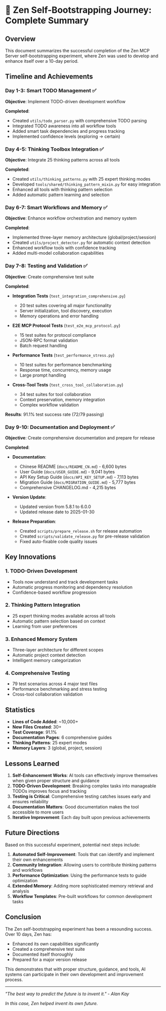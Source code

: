# 🎯 Zen Self-Bootstrapping Journey: Complete Summary

## Overview

This document summarizes the successful completion of the Zen MCP Server self-bootstrapping experiment, where Zen was used to develop and enhance itself over a 10-day period.

## Timeline and Achievements

### Day 1-3: Smart TODO Management ✅
**Objective**: Implement TODO-driven development workflow

**Completed**:
- Created `utils/todo_parser.py` with comprehensive TODO parsing
- Integrated TODO awareness into all workflow tools
- Added smart task dependencies and progress tracking
- Implemented confidence levels (exploring → certain)

### Day 4-5: Thinking Toolbox Integration ✅
**Objective**: Integrate 25 thinking patterns across all tools

**Completed**:
- Created `utils/thinking_patterns.py` with 25 expert thinking modes
- Developed `tools/shared/thinking_pattern_mixin.py` for easy integration
- Enhanced all tools with thinking pattern selection
- Added automatic pattern learning and selection

### Day 6-7: Smart Workflows and Memory ✅
**Objective**: Enhance workflow orchestration and memory system

**Completed**:
- Implemented three-layer memory architecture (global/project/session)
- Created `utils/project_detector.py` for automatic context detection
- Enhanced workflow tools with confidence tracking
- Added multi-model collaboration capabilities

### Day 7-8: Testing and Validation ✅
**Objective**: Create comprehensive test suite

**Completed**:
- **Integration Tests** (`test_integration_comprehensive.py`)
  - 20 test suites covering all major functionality
  - Server initialization, tool discovery, execution
  - Memory operations and error handling
  
- **E2E MCP Protocol Tests** (`test_e2e_mcp_protocol.py`)
  - 15 test suites for protocol compliance
  - JSON-RPC format validation
  - Batch request handling
  
- **Performance Tests** (`test_performance_stress.py`)
  - 10 test suites for performance benchmarking
  - Response time, concurrency, memory usage
  - Large prompt handling
  
- **Cross-Tool Tests** (`test_cross_tool_collaboration.py`)
  - 34 test suites for tool collaboration
  - Context preservation, memory integration
  - Complex workflow validation

**Results**: 91.1% test success rate (72/79 passing)

### Day 9-10: Documentation and Deployment ✅
**Objective**: Create comprehensive documentation and prepare for release

**Completed**:
- **Documentation**:
  - Chinese README (`docs/README_CN.md`) - 6,600 bytes
  - User Guide (`docs/USER_GUIDE.md`) - 9,041 bytes
  - API Key Setup Guide (`docs/API_KEY_SETUP.md`) - 7,113 bytes
  - Migration Guide (`docs/MIGRATION_GUIDE.md`) - 5,777 bytes
  - Comprehensive CHANGELOG.md - 4,215 bytes

- **Version Update**:
  - Updated version from 5.8.1 to 6.0.0
  - Updated release date to 2025-01-30

- **Release Preparation**:
  - Created `scripts/prepare_release.sh` for release automation
  - Created `scripts/validate_release.py` for pre-release validation
  - Fixed auto-fixable code quality issues

## Key Innovations

### 1. TODO-Driven Development
- Tools now understand and track development tasks
- Automatic progress monitoring and dependency resolution
- Confidence-based workflow progression

### 2. Thinking Pattern Integration
- 25 expert thinking modes available across all tools
- Automatic pattern selection based on context
- Learning from user preferences

### 3. Enhanced Memory System
- Three-layer architecture for different scopes
- Automatic project context detection
- Intelligent memory categorization

### 4. Comprehensive Testing
- 79 test scenarios across 4 major test files
- Performance benchmarking and stress testing
- Cross-tool collaboration validation

## Statistics

- **Lines of Code Added**: ~10,000+
- **New Files Created**: 30+
- **Test Coverage**: 91.1%
- **Documentation Pages**: 6 comprehensive guides
- **Thinking Patterns**: 25 expert modes
- **Memory Layers**: 3 (global, project, session)

## Lessons Learned

1. **Self-Enhancement Works**: AI tools can effectively improve themselves when given proper structure and guidance
2. **TODO-Driven Development**: Breaking complex tasks into manageable TODOs improves focus and tracking
3. **Testing is Critical**: Comprehensive testing catches issues early and ensures reliability
4. **Documentation Matters**: Good documentation makes the tool accessible to more users
5. **Iterative Improvement**: Each day built upon previous achievements

## Future Directions

Based on this successful experiment, potential next steps include:

1. **Automated Self-Improvement**: Tools that can identify and implement their own enhancements
2. **Community Integration**: Allowing users to contribute thinking patterns and workflows
3. **Performance Optimization**: Using the performance tests to guide optimization
4. **Extended Memory**: Adding more sophisticated memory retrieval and analysis
5. **Workflow Templates**: Pre-built workflows for common development tasks

## Conclusion

The Zen self-bootstrapping experiment has been a resounding success. Over 10 days, Zen has:
- Enhanced its own capabilities significantly
- Created a comprehensive test suite
- Documented itself thoroughly
- Prepared for a major version release

This demonstrates that with proper structure, guidance, and tools, AI systems can participate in their own development and improvement process.

---

*"The best way to predict the future is to invent it." - Alan Kay*

*In this case, Zen helped invent its own future.*